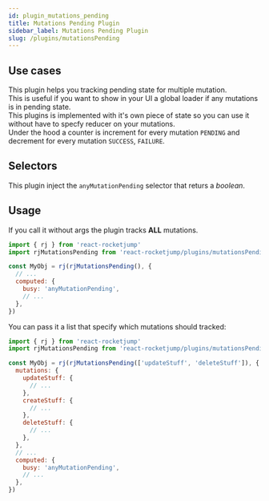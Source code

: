 ```yaml
---
id: plugin_mutations_pending
title: Mutations Pending Plugin
sidebar_label: Mutations Pending Plugin
slug: /plugins/mutationsPending
---
```


## Use cases

This plugin helps you tracking pending state for multiple mutation. <br />
This is useful if you want to show in your UI a global loader if any mutations
is in pending state. <br />
This plugins is implemented with it's own piece of state so you can use it
without have to specfy reducer on your mutations. <br />
Under the hood a counter is increment for every mutation `PENDING` and decrement for
every mutation `SUCCESS`, `FAILURE`.

## Selectors

This plugin inject the `anyMutationPending` selector that returs a _boolean_.

## Usage

If you call it without args the plugin tracks **ALL** mutations.

```js
import { rj } from 'react-rocketjump'
import rjMutationsPending from 'react-rocketjump/plugins/mutationsPending'

const MyObj = rj(rjMutationsPending(), {
  // ...
  computed: {
    busy: 'anyMutationPending',
    // ...
  },
})
```

You can pass it a list that specify which mutations should tracked:

```js
import { rj } from 'react-rocketjump'
import rjMutationsPending from 'react-rocketjump/plugins/mutationsPending'

const MyObj = rj(rjMutationsPending(['updateStuff', 'deleteStuff']), {
  mutations: {
    updateStuff: {
      // ...
    },
    createStuff: {
      // ...
    },
    deleteStuff: {
      // ...
    },
  },
  // ...
  computed: {
    busy: 'anyMutationPending',
    // ...
  },
})
```
